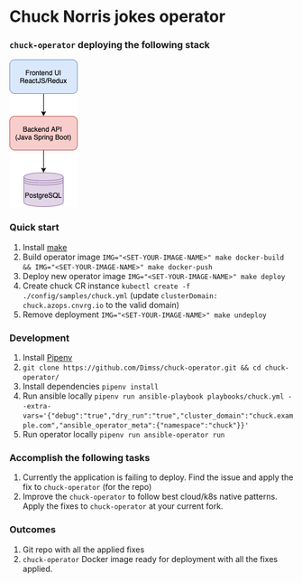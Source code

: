 # Chuck Norris jokes operator 

### `chuck-operator` deploying the following stack 
![alt text](./config/samples/chuck-operator.png)

### Quick start
1. Install [make](https://man7.org/linux/man-pages/man1/make.1.html)
2. Build operator image `IMG="<SET-YOUR-IMAGE-NAME>" make docker-build && IMG="<SET-YOUR-IMAGE-NAME>" make docker-push`
3. Deploy new operator image `IMG="<SET-YOUR-IMAGE-NAME>" make deploy` 
4. Create chuck CR instance `kubectl create -f ./config/samples/chuck.yml` (update `clusterDomain: chuck.azops.cnvrg.io` to the valid domain)
5. Remove deployment `IMG="<SET-YOUR-IMAGE-NAME>" make undeploy`

### Development
1. Install [Pipenv](https://pipenv.pypa.io/en/latest/) 
2. `git clone https://github.com/Dimss/chuck-operator.git && cd chuck-operator/`
3. Install dependencies `pipenv install`
4. Run ansible locally `pipenv run ansible-playbook playbooks/chuck.yml --extra-vars='{"debug":"true","dry_run":"true","cluster_domain":"chuck.example.com","ansible_operator_meta":{"namespace":"chuck"}}'` 
5. Run operator locally `pipenv run ansible-operator run` 


### Accomplish the following tasks 
1. Currently the application is failing to deploy. Find the issue and apply the fix to `chuck-operator` (for the repo)
2. Improve the `chuck-operator` to follow best cloud/k8s native patterns. Apply the fixes to `chuck-operator` at your current fork. 
 
 ### Outcomes
 1. Git repo with all the applied fixes 
 2. `chuck-operator` Docker image ready for deployment with all the fixes applied.    